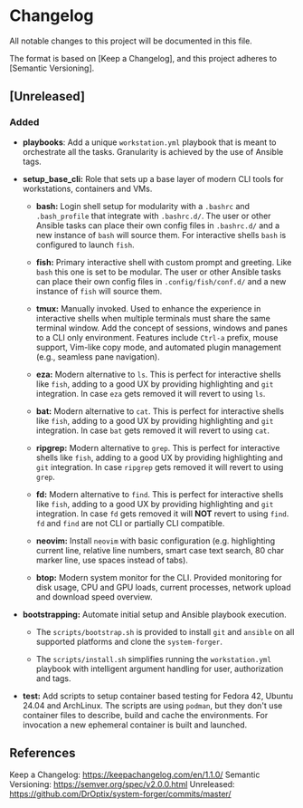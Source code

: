 # Changelog

All notable changes to this project will be documented in this file.

The format is based on [Keep a Changelog],
and this project adheres to [Semantic Versioning].

## [Unreleased]

### Added

- **playbooks**: Add a unique `workstation.yml` playbook that is meant to
  orchestrate all the tasks. Granularity is achieved by the use of Ansible tags.

- **setup_base_cli:** Role that sets up a base layer of modern CLI tools for
  workstations, containers and VMs.

  - **bash:** Login shell setup for modularity with a `.bashrc` and
    `.bash_profile` that integrate with `.bashrc.d/`. The user or other Ansible
    tasks can place their own config files in `.bashrc.d/` and a new instance
    of `bash` will source them. For interactive shells `bash` is configured to
    launch `fish`.

  - **fish:** Primary interactive shell with custom prompt and greeting. Like
    `bash` this one is set to be modular. The user or other Ansible tasks can
    place their own config files in `.config/fish/conf.d/` and a new instance
    of `fish` will source them.

  - **tmux:** Manually invoked. Used to enhance the experience in interactive
    shells when multiple terminals must share the same terminal window. Add the
    concept of sessions, windows and panes to a CLI only environment. Features
    include `Ctrl-a` prefix, mouse support, Vim-like copy mode, and automated
    plugin management (e.g., seamless pane navigation).

  - **eza:** Modern alternative to `ls`. This is perfect for interactive shells
    like `fish`, adding to a good UX by providing highlighting and `git`
    integration. In case `eza` gets removed it will revert to using `ls`.

  - **bat:** Modern alternative to `cat`. This is perfect for interactive shells
    like `fish`, adding to a good UX by providing highlighting and `git`
    integration. In case `bat` gets removed it will revert to using `cat`.

  - **ripgrep:** Modern alternative to `grep`. This is perfect for interactive
    shells like `fish`, adding to a good UX by providing highlighting and `git`
    integration. In case `ripgrep` gets removed it will revert to using `grep`.

  - **fd:** Modern alternative to `find`. This is perfect for interactive shells
    like `fish`, adding to a good UX by providing highlighting and `git`
    integration. In case `fd` gets removed it will **NOT** revert to using
    `find`. `fd` and `find` are not CLI or partially CLI compatible.

  - **neovim:** Install `neovim` with basic configuration (e.g. highlighting
    current line, relative line numbers, smart case text search, 80 char marker
    line, use spaces instead of tabs).

  - **btop:** Modern system monitor for the CLI. Provided monitoring for disk
    usage, CPU and GPU loads, current processes, network upload and download
    speed overview.

- **bootstrapping:** Automate initial setup and Ansible playbook execution.

  - The `scripts/bootstrap.sh` is provided to install `git` and `ansible` on all
    supported platforms and clone the `system-forger`.

  - The `scripts/install.sh` simplifies running the `workstation.yml` playbook
    with intelligent argument handling for user, authorization and tags.

- **test:** Add scripts to setup container based testing for Fedora 42, Ubuntu
  24.04 and ArchLinux. The scripts are using `podman`, but they don't use
  container files to describe, build and cache the environments. For invocation
  a new ephemeral container is built and launched.

## References

Keep a Changelog: https://keepachangelog.com/en/1.1.0/
Semantic Versioning: https://semver.org/spec/v2.0.0.html
Unreleased: https://github.com/DrOptix/system-forger/commits/master/
